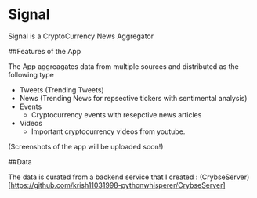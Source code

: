 # Signal
Signal is a CryptoCurrency News Aggregator


##Features of the App

The App aggreagates data from multiple sources and distributed as the following type

- Tweets (Trending Tweets)
- News (Trending News for repsective tickers with sentimental analysis)
- Events
	- Cryptocurrency events with resepctive news articles
- Videos
	- Important cryptocurrency videos from youtube.

(Screenshots of the app will be uploaded soon!)

##Data

The data is curated from a backend service that I created : (CrybseServer)[https://github.com/krish11031998-pythonwhisperer/CrybseServer]

